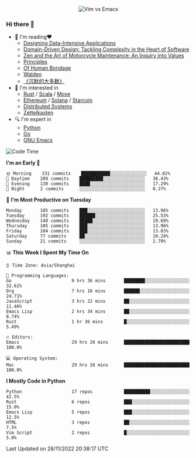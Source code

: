 <p align="center">
    <img src="https://gist.githubusercontent.com/coldnight/e696baffb094e71c96cb302118878eae/raw/40ea5053a6f66cc65f90f437e4173497da225958/banner.gif" alt="Vim vs Emacs" />
</p>

### Hi there 👋

- 📖 I'm reading❤️
    + [Designing Data-Intensive Applications](https://www.oreilly.com/library/view/designing-data-intensive-applications/9781491903063/)
    + [Domain-Driven Design: Tackling Complexity in the Heart of Software](https://www.dddcommunity.org/book/evans_2003/)
    + [Zen and the Art of Motorcycle Maintenance: An Inquiry into Values](https://en.wikipedia.org/wiki/Zen_and_the_Art_of_Motorcycle_Maintenance)
    + [Principles](https://www.principles.com/)
    + [Of Human Bondage](https://en.wikipedia.org/wiki/Of_Human_Bondage)
    + [Walden](https://en.wikipedia.org/wiki/Walden)
    + [《沉默的大多数》](https://en.wikipedia.org/wiki/Silent_majority)
- 🌱 I'm interested in
    + [Rust](https://www.rust-lang.org/) / [Scala](https://www.scala-lang.org/) / [Move](https://github.com/move-language/move/)
    + [Ethereum](https://ethereum.org/en/) / [Solana](https://solana.com/) / [Starcoin](https://github.com/starcoinorg/starcoin)
	+ [Distributed Systems](https://www.linuxzen.com/notes/topics/20200320174417_%E5%88%86%E5%B8%83%E5%BC%8F/)
	+ [Zettelkasten](https://www.linuxzen.com/notes/notes/20220120080920-slip_box/)
- 🔍 I'm expert in
    + [Python](https://www.python.org/)
    + [Go](https://go.dev/)
    + [GNU Emacs](https://www.gnu.org/software/emacs/)

<!--START_SECTION:waka-->
![Code Time](http://img.shields.io/badge/Code%20Time-1%2C737%20hrs%2032%20mins-blue)

**I'm an Early 🐤** 

```text
🌞 Morning    331 commits    ███████████░░░░░░░░░░░░░░   44.02% 
🌆 Daytime    289 commits    █████████░░░░░░░░░░░░░░░░   38.43% 
🌃 Evening    130 commits    ████░░░░░░░░░░░░░░░░░░░░░   17.29% 
🌙 Night      2 commits      ░░░░░░░░░░░░░░░░░░░░░░░░░   0.27%

```
📅 **I'm Most Productive on Tuesday** 

```text
Monday       105 commits    ███░░░░░░░░░░░░░░░░░░░░░░   13.96% 
Tuesday      192 commits    ██████░░░░░░░░░░░░░░░░░░░   25.53% 
Wednesday    148 commits    █████░░░░░░░░░░░░░░░░░░░░   19.68% 
Thursday     105 commits    ███░░░░░░░░░░░░░░░░░░░░░░   13.96% 
Friday       104 commits    ███░░░░░░░░░░░░░░░░░░░░░░   13.83% 
Saturday     77 commits     ██░░░░░░░░░░░░░░░░░░░░░░░   10.24% 
Sunday       21 commits     ░░░░░░░░░░░░░░░░░░░░░░░░░   2.79%

```


📊 **This Week I Spent My Time On** 

```text
⌚︎ Time Zone: Asia/Shanghai

💬 Programming Languages: 
Go                       9 hrs 36 mins       ████████░░░░░░░░░░░░░░░░░   32.61% 
Org                      7 hrs 16 mins       ██████░░░░░░░░░░░░░░░░░░░   24.71% 
JavaScript               3 hrs 22 mins       ██░░░░░░░░░░░░░░░░░░░░░░░   11.46% 
Emacs Lisp               2 hrs 34 mins       ██░░░░░░░░░░░░░░░░░░░░░░░   8.74% 
Rust                     1 hr 36 mins        █░░░░░░░░░░░░░░░░░░░░░░░░   5.49%

🔥 Editors: 
Emacs                    29 hrs 26 mins      █████████████████████████   100.0%

💻 Operating System: 
Mac                      29 hrs 26 mins      █████████████████████████   100.0%

```

**I Mostly Code in Python** 

```text
Python                   17 repos            ██████████░░░░░░░░░░░░░░░   42.5% 
Rust                     6 repos             ███░░░░░░░░░░░░░░░░░░░░░░   15.0% 
Emacs Lisp               5 repos             ███░░░░░░░░░░░░░░░░░░░░░░   12.5% 
HTML                     3 repos             ██░░░░░░░░░░░░░░░░░░░░░░░   7.5% 
Vim Script               2 repos             █░░░░░░░░░░░░░░░░░░░░░░░░   5.0%

```



 Last Updated on 28/11/2022 20:38:17 UTC
<!--END_SECTION:waka-->
